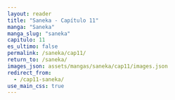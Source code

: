 ```yaml
---
layout: reader
title: "Saneka - Capítulo 11"
manga: "Saneka"
manga_slug: "saneka"
capitulo: 11
es_ultimo: false
permalink: /saneka/cap11/
return_to: /saneka/
images_json: assets/mangas/saneka/cap11/images.json
redirect_from:
  - /cap11-saneka/
use_main_css: true
---
```

